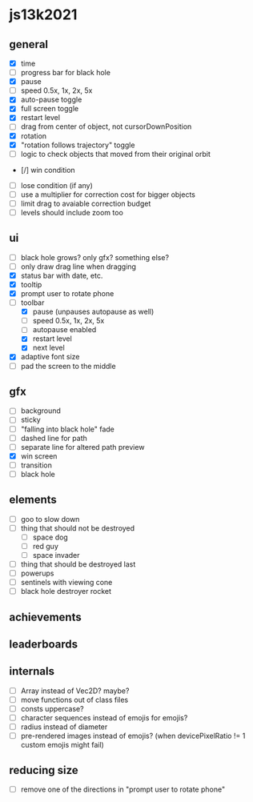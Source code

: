 # js13k2021

## general
- [x] time
- [ ] progress bar for black hole
- [x] pause
- [ ] speed 0.5x, 1x, 2x, 5x
- [x] auto-pause toggle
- [x] full screen toggle
- [x] restart level
- [ ] drag from center of object, not cursorDownPosition
- [x] rotation
- [x] "rotation follows trajectory" toggle
- [ ] logic to check objects that moved from their original orbit
- [/] win condition
- [ ] lose condition (if any)
- [ ] use a multiplier for correction cost for bigger objects
- [ ] limit drag to avaiable correction budget
- [ ] levels should include zoom too

## ui
- [ ] black hole grows? only gfx? something else?
- [ ] only draw drag line when dragging
- [x] status bar with date, etc.
- [x] tooltip
- [x] prompt user to rotate phone
- [ ] toolbar
  - [x] pause (unpauses autopause as well)
  - [ ] speed 0.5x, 1x, 2x, 5x
  - [ ] autopause enabled
  - [x] restart level
  - [x] next level
- [x] adaptive font size
- [ ] pad the screen to the middle

## gfx
- [ ] background
- [ ] sticky
- [ ] "falling into black hole" fade
- [ ] dashed line for path
- [ ] separate line for altered path preview
- [x] win screen
- [ ] transition
- [ ] black hole

## elements
- [ ] goo to slow down
- [ ] thing that should not be destroyed
  - [ ] space dog
  - [ ] red guy
  - [ ] space invader
- [ ] thing that should be destroyed last
- [ ] powerups
- [ ] sentinels with viewing cone
- [ ] black hole destroyer rocket

## achievements

## leaderboards

## internals
- [ ] Array<Float32> instead of Vec2D? maybe?
- [ ] move functions out of class files
- [ ] consts uppercase?
- [ ] character sequences instead of emojis for emojis?
- [ ] radius instead of diameter
- [ ] pre-rendered images instead of emojis? (when devicePixelRatio != 1 custom emojis might fail)

## reducing size
- [ ] remove one of the directions in "prompt user to rotate phone"
